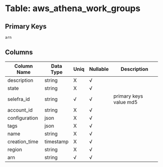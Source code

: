 # Table: aws_athena_work_groups

## Primary Keys 

```
arn
```


## Columns 

|  Column Name   |  Data Type  | Uniq | Nullable | Description | 
|  ----  | ----  | ----  | ----  | ---- | 
| description | string | X | √ |  | 
| state | string | X | √ |  | 
| selefra_id | string | √ | √ | primary keys value md5 | 
| account_id | string | X | √ |  | 
| configuration | json | X | √ |  | 
| tags | json | X | √ |  | 
| name | string | X | √ |  | 
| creation_time | timestamp | X | √ |  | 
| region | string | X | √ |  | 
| arn | string | √ | √ |  | 


